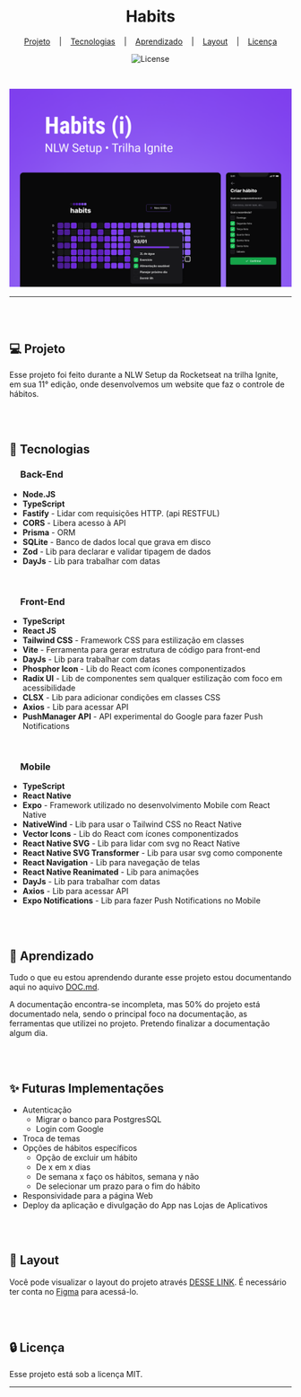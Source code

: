 <h1 align="center">Habits</h1>

<div align="center">

[Projeto](#projeto) &nbsp;&nbsp;&nbsp;|&nbsp;&nbsp;&nbsp; [Tecnologias](#tecnologias)
&nbsp;&nbsp;&nbsp;|&nbsp;&nbsp;&nbsp; [Aprendizado](#aprendizado)
&nbsp;&nbsp;&nbsp;|&nbsp;&nbsp;&nbsp; [Layout](#layout) &nbsp;&nbsp;&nbsp;|&nbsp;&nbsp;&nbsp;
[Licença](#license)

</div>

<p align="center">
  <img alt="License" src="https://img.shields.io/static/v1?label=license&message=MIT&color=49AA26&labelColor=000000">
</p>

<br>

<div align="center">

![Preview](Cover.png)

</div>

<hr>
<br>
<br>

## 💻 Projeto <a name = "projeto"></a>

Esse projeto foi feito durante a NLW Setup da Rocketseat na trilha Ignite, em sua 11° edição, onde
desenvolvemos um website que faz o controle de hábitos.

<br>
<br>

## 🚀 Tecnologias <a name = "tecnologias"></a>

### &nbsp;&nbsp;&nbsp;&nbsp; Back-End

- **Node.JS**
- **TypeScript**
- **Fastify** - Lidar com requisições HTTP. (api RESTFUL)
- **CORS** - Libera acesso à API
- **Prisma** - ORM
- **SQLite** - Banco de dados local que grava em disco
- **Zod** - Lib para declarar e validar tipagem de dados
- **DayJs** - Lib para trabalhar com datas

<br>

### &nbsp;&nbsp;&nbsp;&nbsp; Front-End

- **TypeScript**
- **React JS**
- **Tailwind CSS** - Framework CSS para estilização em classes
- **Vite** - Ferramenta para gerar estrutura de código para front-end
- **DayJs** - Lib para trabalhar com datas
- **Phosphor Icon** - Lib do React com ícones componentizados
- **Radix UI** - Lib de componentes sem qualquer estilização com foco em acessibilidade
- **CLSX** - Lib para adicionar condições em classes CSS
- **Axios** - Lib para acessar API
- **PushManager API** - API experimental do Google para fazer Push Notifications

<br>

### &nbsp;&nbsp;&nbsp;&nbsp; Mobile

- **TypeScript**
- **React Native**
- **Expo** - Framework utilizado no desenvolvimento Mobile com React Native
- **NativeWind** - Lib para usar o Tailwind CSS no React Native
- **Vector Icons** - Lib do React com ícones componentizados
- **React Native SVG** - Lib para lidar com svg no React Native
- **React Native SVG Transformer** - Lib para usar svg como componente
- **React Navigation** - Lib para navegação de telas
- **React Native Reanimated** - Lib para animações
- **DayJs** - Lib para trabalhar com datas
- **Axios** - Lib para acessar API
- **Expo Notifications** - Lib para fazer Push Notifications no Mobile

<br>
<br>

## 🧠 Aprendizado <a name = "aprendizado"></a>

Tudo o que eu estou aprendendo durante esse projeto estou documentando aqui no aquivo
[DOC.md](DOC.md).

A documentação encontra-se incompleta, mas 50% do projeto está documentado nela, sendo o principal
foco na documentação, as ferramentas que utilizei no projeto. Pretendo finalizar a documentação
algum dia.

<br>
<br>

## ✨ Futuras Implementações <a name = "aprendizado"></a>

- Autenticação
  - Migrar o banco para PostgresSQL
  - Login com Google
- Troca de temas
- Opções de hábitos específicos
  - Opção de excluir um hábito
  - De x em x dias
  - De semana x faço os hábitos, semana y não
  - De selecionar um prazo para o fim do hábito
- Responsividade para a página Web
- Deploy da aplicação e divulgação do App nas Lojas de Aplicativos

<br>
<br>

## 🔖 Layout <a name = "layout"></a>

Você pode visualizar o layout do projeto através
[DESSE LINK](<https://www.figma.com/file/ArxVYcX7q7OUgCwdfBV6b7/Habits-(i)-(Community)?node-id=6%3A343&t=4ZHKCi0ZbniE75iY-1>).
É necessário ter conta no [Figma](https://figma.com) para acessá-lo.

<br>
<br>

## 🔒 Licença

Esse projeto está sob a licença MIT.

<hr>

